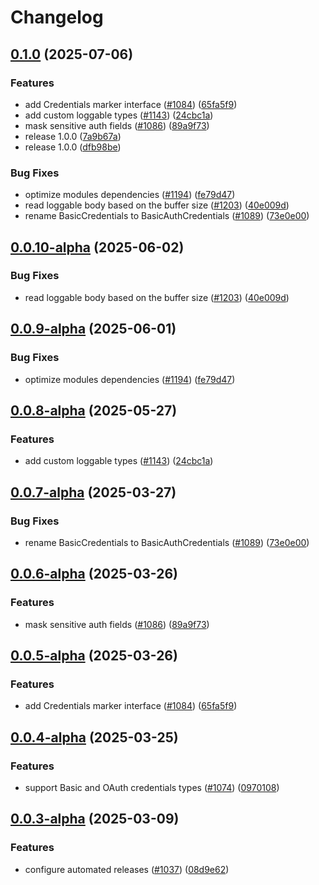 # Changelog

## [0.1.0](https://github.com/ExpediaGroup/expediagroup-java-sdk/compare/expediagroup-sdk-core-v0.0.10...expediagroup-sdk-core-v0.1.0) (2025-07-06)


### Features

* add Credentials marker interface ([#1084](https://github.com/ExpediaGroup/expediagroup-java-sdk/issues/1084)) ([65fa5f9](https://github.com/ExpediaGroup/expediagroup-java-sdk/commit/65fa5f91182f0b4ff66994e622a2f1b60e3f7978))
* add custom loggable types ([#1143](https://github.com/ExpediaGroup/expediagroup-java-sdk/issues/1143)) ([24cbc1a](https://github.com/ExpediaGroup/expediagroup-java-sdk/commit/24cbc1a3a2718a8a0de040c7e8a92eb944d59d6d))
* mask sensitive auth fields ([#1086](https://github.com/ExpediaGroup/expediagroup-java-sdk/issues/1086)) ([89a9f73](https://github.com/ExpediaGroup/expediagroup-java-sdk/commit/89a9f733e42466119812c59326d2aef3cc10cfb0))
* release 1.0.0 ([7a9b67a](https://github.com/ExpediaGroup/expediagroup-java-sdk/commit/7a9b67a9b5b4e2f5f4e3374bd34cc3944116031d))
* release 1.0.0 ([dfb98be](https://github.com/ExpediaGroup/expediagroup-java-sdk/commit/dfb98be62fcd226771f225e018ae057d3f041702))


### Bug Fixes

* optimize modules dependencies ([#1194](https://github.com/ExpediaGroup/expediagroup-java-sdk/issues/1194)) ([fe79d47](https://github.com/ExpediaGroup/expediagroup-java-sdk/commit/fe79d47cf9f3b5079369b842274313588108822f))
* read loggable body based on the buffer size ([#1203](https://github.com/ExpediaGroup/expediagroup-java-sdk/issues/1203)) ([40e009d](https://github.com/ExpediaGroup/expediagroup-java-sdk/commit/40e009df9d6756f1b9f1552f630f4ea726204a5d))
* rename BasicCredentials to BasicAuthCredentials ([#1089](https://github.com/ExpediaGroup/expediagroup-java-sdk/issues/1089)) ([73e0e00](https://github.com/ExpediaGroup/expediagroup-java-sdk/commit/73e0e005687abf4cba360e599afd60b6af5d3c2a))

## [0.0.10-alpha](https://github.com/ExpediaGroup/expediagroup-java-sdk/compare/expediagroup-sdk-core-v0.0.9-alpha...expediagroup-sdk-core-v0.0.10-alpha) (2025-06-02)


### Bug Fixes

* read loggable body based on the buffer size ([#1203](https://github.com/ExpediaGroup/expediagroup-java-sdk/issues/1203)) ([40e009d](https://github.com/ExpediaGroup/expediagroup-java-sdk/commit/40e009df9d6756f1b9f1552f630f4ea726204a5d))

## [0.0.9-alpha](https://github.com/ExpediaGroup/expediagroup-java-sdk/compare/expediagroup-sdk-core-v0.0.8-alpha...expediagroup-sdk-core-v0.0.9-alpha) (2025-06-01)


### Bug Fixes

* optimize modules dependencies ([#1194](https://github.com/ExpediaGroup/expediagroup-java-sdk/issues/1194)) ([fe79d47](https://github.com/ExpediaGroup/expediagroup-java-sdk/commit/fe79d47cf9f3b5079369b842274313588108822f))

## [0.0.8-alpha](https://github.com/ExpediaGroup/expediagroup-java-sdk/compare/expediagroup-sdk-core-v0.0.7-alpha...expediagroup-sdk-core-v0.0.8-alpha) (2025-05-27)


### Features

* add custom loggable types ([#1143](https://github.com/ExpediaGroup/expediagroup-java-sdk/issues/1143)) ([24cbc1a](https://github.com/ExpediaGroup/expediagroup-java-sdk/commit/24cbc1a3a2718a8a0de040c7e8a92eb944d59d6d))

## [0.0.7-alpha](https://github.com/ExpediaGroup/expediagroup-java-sdk/compare/expediagroup-sdk-core-v0.0.6-alpha...expediagroup-sdk-core-v0.0.7-alpha) (2025-03-27)


### Bug Fixes

* rename BasicCredentials to BasicAuthCredentials ([#1089](https://github.com/ExpediaGroup/expediagroup-java-sdk/issues/1089)) ([73e0e00](https://github.com/ExpediaGroup/expediagroup-java-sdk/commit/73e0e005687abf4cba360e599afd60b6af5d3c2a))

## [0.0.6-alpha](https://github.com/ExpediaGroup/expediagroup-java-sdk/compare/expediagroup-sdk-core-v0.0.5-alpha...expediagroup-sdk-core-v0.0.6-alpha) (2025-03-26)


### Features

* mask sensitive auth fields ([#1086](https://github.com/ExpediaGroup/expediagroup-java-sdk/issues/1086)) ([89a9f73](https://github.com/ExpediaGroup/expediagroup-java-sdk/commit/89a9f733e42466119812c59326d2aef3cc10cfb0))

## [0.0.5-alpha](https://github.com/ExpediaGroup/expediagroup-java-sdk/compare/expediagroup-sdk-core-v0.0.4-alpha...expediagroup-sdk-core-v0.0.5-alpha) (2025-03-26)


### Features

* add Credentials marker interface ([#1084](https://github.com/ExpediaGroup/expediagroup-java-sdk/issues/1084)) ([65fa5f9](https://github.com/ExpediaGroup/expediagroup-java-sdk/commit/65fa5f91182f0b4ff66994e622a2f1b60e3f7978))

## [0.0.4-alpha](https://github.com/ExpediaGroup/expediagroup-java-sdk/compare/expediagroup-sdk-core-v0.0.3-alpha...expediagroup-sdk-core-v0.0.4-alpha) (2025-03-25)


### Features

* support Basic and OAuth credentials types ([#1074](https://github.com/ExpediaGroup/expediagroup-java-sdk/issues/1074)) ([0970108](https://github.com/ExpediaGroup/expediagroup-java-sdk/commit/097010870fb4fb17c53f9d5b87d30f0b43e3658a))

## [0.0.3-alpha](https://github.com/ExpediaGroup/expediagroup-java-sdk/compare/expediagroup-sdk-core-v0.0.2-alpha...expediagroup-sdk-core-v0.0.3-alpha) (2025-03-09)


### Features

* configure automated releases ([#1037](https://github.com/ExpediaGroup/expediagroup-java-sdk/issues/1037)) ([08d9e62](https://github.com/ExpediaGroup/expediagroup-java-sdk/commit/08d9e62be599f2daa65f3998457911c01f1f51d2))
